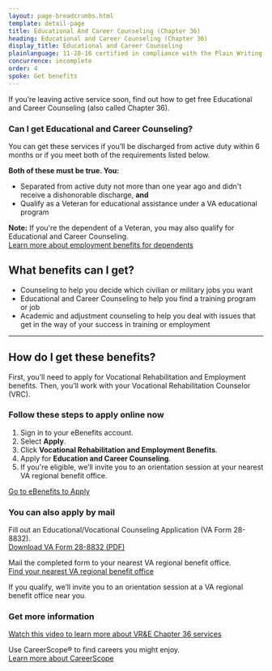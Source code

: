 ```yaml
---
layout: page-breadcrumbs.html
template: detail-page
title: Educational And Career Counseling (Chapter 36)
heading: Educational and Career Counseling (Chapter 36)
display_title: Educational and Career Counseling
plainlanguage: 11-28-16 certified in compliance with the Plain Writing Act
concurrence: incomplete
order: 4
spoke: Get benefits
---
```


<div class="va-introtext">

If you’re leaving active service soon, find out how to get free Educational and Career Counseling (also called Chapter 36).

</div>

<div class="feature" markdown="1">

### Can I get Educational and Career Counseling?

You can get these services if you’ll be discharged from active duty within 6 months or if you meet both of the requirements listed below.

**Both of these must be true. You:**
-	Separated from active duty not more than one year ago and didn't receive a dishonorable discharge, **and**
-	Qualify as a Veteran for educational assistance under a VA educational program

**Note:** If you're the dependent of a Veteran, you may also qualify for Educational and Career Counseling. <br>
[Learn more about employment benefits for dependents](/careers-employment/dependent-benefits/)

</div>

## What benefits can I get?

-	Counseling to help you decide which civilian or military jobs you want
-	Educational and Career Counseling to help you find a training program or job
-	Academic and adjustment counseling to help you deal with issues that get in the way of your success in training or employment

-----

## How do I get these benefits?

First, you’ll need to apply for Vocational Rehabilitation and Employment benefits. Then, you’ll work with your Vocational Rehabilitation Counselor (VRC).

### Follow these steps to apply online now

<ol class="process">
  <li class="process-step list-one">Sign in to your eBenefits account.</li>
  <li class="process-step list-two">Select <b>Apply</b>.</li>
  <li class="process-step list-three">Click <b>Vocational Rehabilitation and Employment Benefits</b>.</li>
  <li class="process-step list-four">Apply for <b>Education and Career Counseling</b>.</li>
  <li class="process-step list-five">If you're eligible, we’ll invite you to an orientation session at your nearest VA regional benefit office.</li>
</ol>

<a class="usa-button-primary va-button-primary" href="https://www.ebenefits.va.gov/ebenefits/about/feature?feature=vocational-rehabilitation-and-employment">Go to eBenefits to Apply</a>

### You can also apply by mail

Fill out an Educational/Vocational Counseling Application (VA Form 28-8832). <br>
[Download VA Form 28-8832 (PDF)](https://www.vba.va.gov/pubs/forms/VBA-28-8832-ARE.pdf)<br>

Mail the completed form to your nearest VA regional benefit office.<br>
[Find your nearest VA regional benefit office](/find-locations/)

If you qualify, we’ll invite you to an orientation session at a VA regional benefit office near you.

### Get more information

[Watch this video to learn more about VR&E Chapter 36 services](https://www.youtube.com/watch?v=gXtG-LkPqH4&feature=youtu.be) <br>

Use CareerScope&reg; to find careers you might enjoy. <br>
[Learn more about CareerScope](/careers-employment/careerscope-skills-assessment/) <br>


